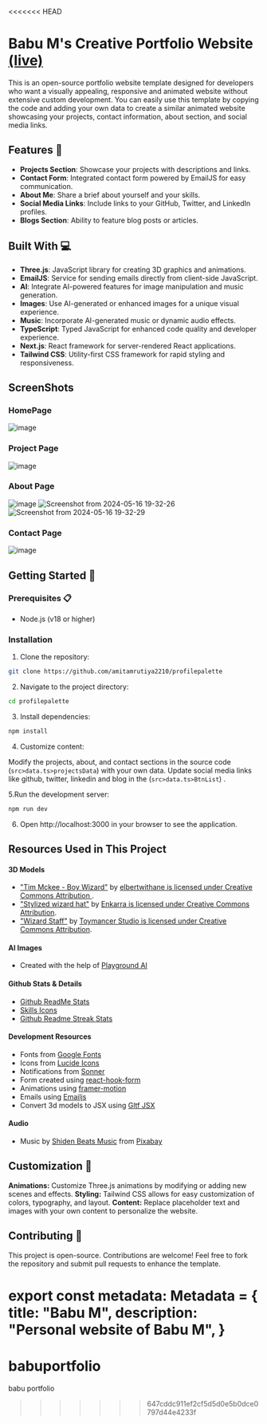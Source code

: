 <<<<<<< HEAD
# Babu M's Creative Portfolio Website [(live)](https://profilepalette.vercel.app/)

This is an open-source portfolio website template designed for developers who want a visually appealing, responsive and animated website without extensive custom development. You can easily use this template by copying the code and adding your own data to create a similar animated website showcasing your projects, contact information, about section, and social media links.

## Features 🚀

- **Projects Section**: Showcase your projects with descriptions and links.
- **Contact Form**: Integrated contact form powered by EmailJS for easy communication.
- **About Me**: Share a brief about yourself and your skills.
- **Social Media Links**: Include links to your GitHub, Twitter, and LinkedIn profiles.
- **Blogs Section**: Ability to feature blog posts or articles.

## Built With 💻

- **Three.js**: JavaScript library for creating 3D graphics and animations.
- **EmailJS**: Service for sending emails directly from client-side JavaScript.
- **AI**: Integrate AI-powered features for image manipulation and music generation.
- **Images**: Use AI-generated or enhanced images for a unique visual experience.
- **Music**: Incorporate AI-generated music or dynamic audio effects.
- **TypeScript**: Typed JavaScript for enhanced code quality and developer experience.
- **Next.js**: React framework for server-rendered React applications.
- **Tailwind CSS**: Utility-first CSS framework for rapid styling and responsiveness.

## ScreenShots

### HomePage
![image](https://github.com/amitamrutiya2210/profilepalette/assets/91112485/8aba5692-0431-4831-82ed-bcc807b94c95)

### Project Page
![image](https://github.com/amitamrutiya2210/profilepalette/assets/91112485/c4e2a11f-8c72-4e8c-87c8-66a1edb80ff0)

### About Page
![image](https://github.com/amitamrutiya2210/profilepalette/assets/91112485/7ee96286-8e83-4c80-9aa6-7447115f4398)
![Screenshot from 2024-05-16 19-32-26](https://github.com/amitamrutiya2210/profilepalette/assets/91112485/d3f59a07-9c41-4adb-97c9-57c9a8785206)
![Screenshot from 2024-05-16 19-32-29](https://github.com/amitamrutiya2210/profilepalette/assets/91112485/e4af01fd-88c6-49fb-9257-5ab99e5ec930)

### Contact Page
![image](https://github.com/amitamrutiya2210/profilepalette/assets/91112485/8a30298b-0213-4e8d-b052-694e6e821f8f)


## Getting Started 🏁

### Prerequisites 📋

- Node.js (v18 or higher)

### Installation

1. Clone the repository:

  ```bash
  git clone https://github.com/amitamrutiya2210/profilepalette
  ```

2. Navigate to the project directory:

  ```bash
  cd profilepalette
  ```

3. Install dependencies:

  ```bash
  npm install
  ```
   
4. Customize content:

  Modify the projects, about, and contact sections in the source code (`src>data.ts>projectsData`) with your own data.
  Update social media links like github, twitter, linkedin and blog in the (`src>data.ts>BtnList`) .


5.Run the development server:

  ```bash
  npm run dev
  ```

6. Open http://localhost:3000 in your browser to see the application.


## Resources Used in This Project

#### 3D Models

- ["Tim Mckee - Boy Wizard"](https://skfb.ly/6YATu) by [elbertwithane is licensed under Creative Commons Attribution ](http://creativecommons.org/licenses/by/4.0/).
- ["Stylized wizard hat"](https://skfb.ly/ozxOQ) by [Enkarra is licensed under Creative Commons Attribution](http://creativecommons.org/licenses/by/4.0/).
- ["Wizard Staff"](https://skfb.ly/6QYZw) by [Toymancer Studio is licensed under Creative Commons Attribution](http://creativecommons.org/licenses/by/4.0/).

#### AI Images

- Created with the help of [Playground AI](https://playgroundai.com/)

#### Github Stats & Details

- [Github ReadMe Stats](https://github.com/anuraghazra/github-readme-stats)
- [Skills Icons](https://github.com/tandpfun/skill-icons)
- [Github Readme Streak Stats](https://github.com/denvercoder1/github-readme-streak-stats)

#### Development Resources

- Fonts from [Google Fonts](https://fonts.google.com/) <br />
- Icons from [Lucide Icons](https://lucide.dev/) <br />
- Notifications from [Sonner](https://sonner.emilkowal.ski/) <br />
- Form created using [react-hook-form](https://react-hook-form.com/) <br />
- Animations using [framer-motion](https://www.framer.com/motion/) <br />
- Emails using [Emailjs](https://www.emailjs.com/) <br />
- Convert 3d models to JSX using [Gltf JSX](https://github.com/pmndrs/gltfjsx)

#### Audio 

- Music by <a href="https://pixabay.com/users/shidenbeatsmusic-25676252/?utm_source=link-attribution&utm_medium=referral&utm_campaign=music&utm_content=20772">Shiden Beats Music</a> from <a href="https://pixabay.com/music//?utm_source=link-attribution&utm_medium=referral&utm_campaign=music&utm_content=20772">Pixabay</a>

## Customization 🎨
**Animations:** Customize Three.js animations by modifying or adding new scenes and effects.
**Styling:** Tailwind CSS allows for easy customization of colors, typography, and layout.
**Content:** Replace placeholder text and images with your own content to personalize the website.

## Contributing 🤝
This project is open-source. Contributions are welcome! Feel free to fork the repository and submit pull requests to enhance the template.

export const metadata: Metadata = {
  title: "Babu M",
  description: "Personal website of Babu M",
}
=======
# babuportfolio
babu portfolio
>>>>>>> 647cddc911ef2cf5d5d0e5b0dce0797d44e4233f
